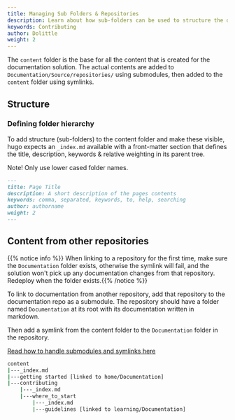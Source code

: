 ```yaml
---
title: Managing Sub Folders & Repositories
description: Learn about how sub-folders can be used to structure the documentation from other repositories
keywords: Contributing
author: Dolittle
weight: 2
---
```


The `content` folder is the base for all the content that is created for the documentation solution. The actual contents are added to `Documentation/Source/repositories/` using submodules, then added to the `content` folder using symlinks.

## Structure

### Defining folder hierarchy

To add structure (sub-folders) to the content folder and make these visible, hugo expects an `_index.md` available with a front-matter section that defines the title, description, keywords & relative weighting in its parent tree.

Note! Only use lower cased folder names.

```markdown
---
title: Page Title
description: A short description of the pages contents
keywords: comma, separated, keywords, to, help, searching
author: authorname
weight: 2
---
```

## Content from other repositories

{{% notice info %}} When linking to a repository for the first time, make sure the `Documentation` folder exists, otherwise the symlink will fail, and the solution won't pick up any documentation changes from that repository. Redeploy when the folder exists.{{% /notice %}}

To link to documentation from another repository, add that repository to the documentation repo as a submodule. The repository should have a folder named `Documentation` at its root with its documentation written in markdown.

Then add a symlink from the content folder to the `Documentation` folder in the repository.

[Read how to handle submodules and symlinks here](../getting_started)

```bash
content
|---_index.md
|---getting started [linked to home/Documentation]
|---contributing
    |---_index.md
    |---where_to_start
        |---_index.md
        |---guidelines [linked to learning/Documentation]
```
